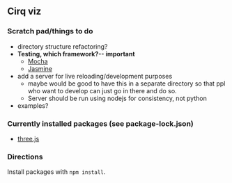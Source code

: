## Cirq viz

### Scratch pad/things to do

- directory structure refactoring?
- **Testing, which framework?-- important**
    - [Mocha](https://mochajs.org/)
    - [Jasmine](https://jasmine.github.io/)
- add a server for live reloading/development purposes
    - maybe would be good to have this in a separate directory so that ppl who want to develop can just go in there and do so.
    - Server should be run using nodejs for consistency, not python
- examples?

### Currently installed packages (see package-lock.json)
- [three.js](https://threejs.org)

### Directions
Install packages with `npm install`.


